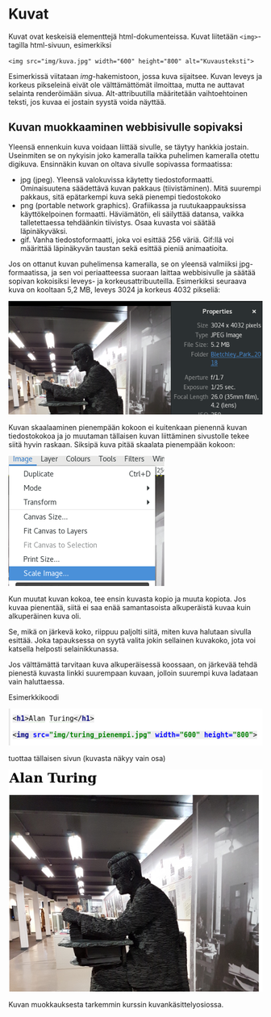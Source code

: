# Kuvat

Kuvat ovat keskeisiä elementtejä html-dokumenteissa. Kuvat liitetään `<img>`-tagilla html-sivuun, esimerkiksi

`<img src="img/kuva.jpg" width="600" height="800" alt="Kuvausteksti">`

Esimerkissä viitataan *img*-hakemistoon, jossa kuva sijaitsee. Kuvan leveys ja korkeus pikseleinä eivät ole välttämättömät ilmoittaa, mutta ne auttavat selainta renderöimään sivua. Alt-attribuutilla määritetään vaihtoehtoinen teksti, jos kuvaa ei jostain syystä voida näyttää. 

## Kuvan muokkaaminen webbisivulle sopivaksi

Yleensä ennenkuin kuva voidaan liittää sivulle, se täytyy hankkia jostain. Useinmiten se on nykyisin joko kameralla taikka puhelimen kameralla otettu digikuva. Ensinnäkin kuvan on oltava sivulle sopivassa formaatissa:

  * jpg (jpeg). Yleensä valokuvissa käytetty tiedostoformaatti. Ominaisuutena säädettävä kuvan pakkaus (tiivistäminen). Mitä suurempi pakkaus, sitä epätarkempi kuva sekä pienempi tiedostokoko
  * png (portable network graphics). Grafiikassa ja ruutukaappauksissa käyttökelpoinen formaatti. Häviämätön, eli säilyttää datansa, vaikka talletettaessa tehdäänkin tiivistys. Osaa kuvasta voi säätää läpinäkyväksi.
  * gif. Vanha tiedostoformaatti, joka voi esittää 256 väriä. Gif:llä voi määrittää läpinäkyvän taustan sekä esittää pieniä animaatioita.

Jos on ottanut kuvan puhelimensa kameralla, se on yleensä valmiiksi jpg-formaatissa, ja sen voi periaatteessa suoraan laittaa webbisivulle ja säätää sopivan kokoisiksi leveys- ja korkeusattribuuteilla. Esimerkiksi seuraava kuva on kooltaan 5,2 MB, leveys 3024 ja korkeus 4032 pikseliä:

![Alkuperäinen kuva](img/alanturing_alkup.png)

Kuvan skaalaaminen pienempään kokoon ei kuitenkaan pienennä kuvan tiedostokokoa ja jo muutaman tällaisen kuvan liittäminen sivustolle tekee siitä hyvin raskaan. Siksipä kuva pitää skaalata pienempään kokoon: 

![kuvan koon muuttaminen](img/scale_image.png)

Kun muutat kuvan kokoa, tee ensin kuvasta kopio ja muuta kopiota. Jos kuvaa pienentää, siitä ei saa enää samantasoista alkuperäistä kuvaa kuin alkuperäinen kuva oli.

Se, mikä on järkevä koko, riippuu paljolti siitä, miten kuva halutaan sivulla esittää. Joka tapauksessa on syytä valita jokin sellainen kuvakoko, jota voi katsella helposti selainikkunassa. 

Jos välttämättä tarvitaan kuva alkuperäisessä koossaan, on järkevää tehdä pienestä kuvasta linkki suurempaan kuvaan, jolloin suurempi kuva ladataan vain haluttaessa.

Esimerkkikoodi

![Kuvan koodi](img/kuvan_koodi.png)

tuottaa tällaisen sivun (kuvasta näkyy vain osa)

![Kuvan koodi](img/kuva_koodista.png)

Kuvan muokkauksesta tarkemmin kurssin kuvankäsittelyosiossa.

